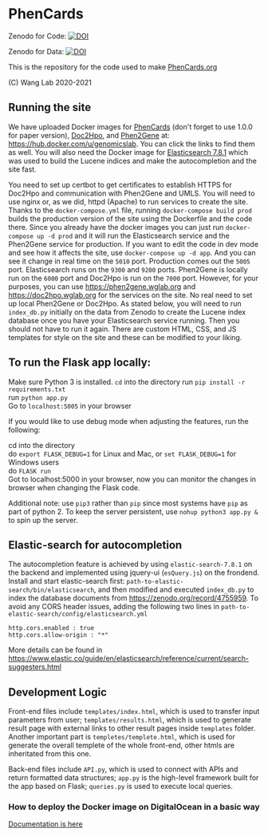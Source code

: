 # PhenCards
Zenodo for Code: [![DOI](https://zenodo.org/badge/238013852.svg)](https://zenodo.org/badge/latestdoi/238013852)

Zenodo for Data: [![DOI](https://zenodo.org/badge/DOI/10.5281/zenodo.4755959.svg)](https://doi.org/10.5281/zenodo.4755959)

This is the repository for the code used to make [PhenCards.org](https://phencards.org)

(C) Wang Lab 2020-2021

## Running the site

We have uploaded Docker images for [PhenCards](https://hub.docker.com/r/genomicslab/phencards/tags?page=1&ordering=last_updated) (don't forget to use 1.0.0 for paper version), [Doc2Hpo](https://hub.docker.com/r/genomicslab/doc2hpo), and [Phen2Gene](https://hub.docker.com/r/genomicslab/phen2gene) at: https://hub.docker.com/u/genomicslab. You can click the links to find them as well.  You will also need the Docker image for [Elasticsearch 7.8.1](https://www.docker.elastic.co/r/elasticsearch/elasticsearch:7.8.1) which was used to build the Lucene indices and make the autocompletion and the site fast.

You need to set up certbot to get certificates to establish HTTPS for Doc2Hpo and communication with Phen2Gene and UMLS. You will need to use nginx or, as we did, httpd (Apache) to run services to create the site.  Thanks to the `docker-compose.yml` file, running `docker-compose build prod` builds the production version of the site using the Dockerfile and the code there.  Since you already have the docker images you can just run `docker-compose up -d prod` and it will run the Elasticsearch service and the Phen2Gene service for production.  If you want to edit the code in dev mode and see how it affects the site, use `docker-compose up -d app`. And you can see it change in real time on the `5010` port.  Production comes out the `5005` port.  Elasticsearch runs on the `9300` and `9200` ports.  Phen2Gene is locally run on the `6000` port and Doc2Hpo is run on the `7000` port.  However, for your purposes, you can use https://phen2gene.wglab.org and https://doc2hpo.wglab.org for the services on the site.  No real need to set up local Phen2Gene or Doc2Hpo.  As stated below, you will need to run `index_db.py` initially on the data from Zenodo to create the Lucene index database once you have your Elasticsearch service running. Then you should not have to run it again.  There are custom HTML, CSS, and JS templates for style on the site and these can be modified to your liking.

## To run the Flask app locally:

Make sure Python 3 is installed.
`cd` into the directory
run `pip install -r requirements.txt`  
run `python app.py`  
Go to `localhost:5005` in your browser  
  
If you would like to use debug mode when adjusting the features, run the following:
  
cd into the directory  
do `export FLASK_DEBUG=1` for Linux and Mac, or `set FLASK_DEBUG=1` for Windows users  
do `FLASK run`  
Got to localhost:5000 in your browser, now you can monitor the changes in browser when changing the Flask code.  
  
Additional note: use `pip3` rather than `pip` since most systems have `pip` as part of python 2. To keep the server persistent, use `nohup python3 app.py &` to spin up the server.   

## Elastic-search for autocompletion
The autocompletion feature is achieved by using `elastic-search-7.8.1` on the backend and implemented using jquery-ui (`esQuery.js`) on the frondend.
Install and start elastic-search first: `path-to-elastic-search/bin/elasticsearch`, and then modified and executed `index_db.py` to index the database documents from https://zenodo.org/record/4755959.
To avoid any CORS header issues, adding the following two lines in `path-to-elastic-search/config/elasticsearch.yml`
```
http.cors.enabled : true
http.cors.allow-origin : "*"
```
More details can be found in https://www.elastic.co/guide/en/elasticsearch/reference/current/search-suggesters.html

## Development Logic
Front-end files include `templates/index.html`, which is used to transfer input parameters from user; `templates/results.html`, which is used to generate result page with external links to other result pages inside `templates` folder. Another important part is `templetes/templete.html`, which is used for generate the overall templete of the whole front-end, other htmls are inheritated from this one. 
  
Back-end files include `API.py`, which is used to connect with APIs and return formatted data structures; `app.py` is the high-level framework built for the app based on Flask; `queries.py` is used to execute local queries.
  
### How to deploy the Docker image on DigitalOcean in a basic way

[Documentation is here](DOCKER.md)
